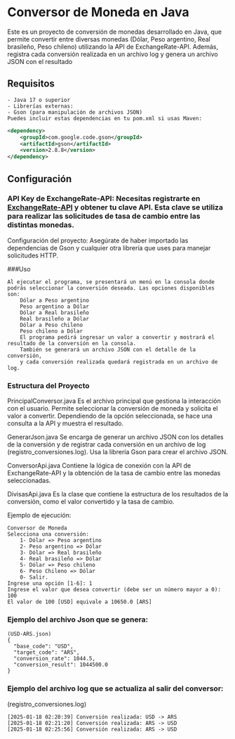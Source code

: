# Conversor de Moneda en Java

Este es un proyecto de conversión de monedas desarrollado en Java, que permite convertir entre diversas monedas (Dólar, Peso argentino, Real brasileño, Peso chileno) utilizando la API de ExchangeRate-API. Además, registra cada conversión realizada en un archivo log y genera un archivo JSON con el resultado

## Requisitos
    - Java 17 o superior
    - Librerías externas:
    - Gson (para manipulación de archivos JSON)
    Puedes incluir estas dependencias en tu pom.xml si usas Maven:

```xml
<dependency>
    <groupId>com.google.code.gson</groupId>
    <artifactId>gson</artifactId>
    <version>2.8.8</version>
</dependency>

```

## Configuración

### API Key de ExchangeRate-API: Necesitas registrarte en [ExchangeRate-API](https://www.exchangerate-api.com/) y obtener tu clave API. Esta clave se utiliza para realizar las solicitudes de tasa de cambio entre las distintas monedas.

Configuración del proyecto: Asegúrate de haber importado las dependencias de Gson y cualquier otra librería que uses para manejar solicitudes HTTP.

###Uso

    Al ejecutar el programa, se presentará un menú en la consola donde podrás seleccionar la conversión deseada. Las opciones disponibles son:
        Dólar a Peso argentino
        Peso argentino a Dólar
        Dólar a Real brasileño
        Real brasileño a Dólar
        Dólar a Peso chileno
        Peso chileno a Dólar
        El programa pedirá ingresar un valor a convertir y mostrará el resultado de la conversión en la consola. 
        También se generará un archivo JSON con el detalle de la conversión, 
        y cada conversión realizada quedará registrada en un archivo de log.

### Estructura del Proyecto

PrincipalConversor.java
Es el archivo principal que gestiona la interacción con el usuario. Permite seleccionar la conversión de moneda y solicita el valor a convertir. Dependiendo de la opción seleccionada, se hace una consulta a la API y muestra el resultado.

GenerarJson.java
Se encarga de generar un archivo JSON con los detalles de la conversión y de registrar cada conversión en un archivo de log (registro_conversiones.log). Usa la librería Gson para crear el archivo JSON.

ConversorApi.java
Contiene la lógica de conexión con la API de ExchangeRate-API y la obtención de la tasa de cambio entre las monedas seleccionadas.

DivisasApi.java
Es la clase que contiene la estructura de los resultados de la conversión, como el valor convertido y la tasa de cambio.


Ejemplo de ejecución:
```
Conversor de Moneda
Selecciona una conversión:
    1- Dólar => Peso argentino
    2- Peso argentino => Dólar
    3- Dólar => Real brasileño
    4- Real brasileño => Dólar
    5- Dólar => Peso chileno
    6- Peso Chileno => Dólar
    0- Salir.
Ingrese una opción [1-6]: 1
Ingrese el valor que desea convertir (debe ser un número mayor a 0): 100
El valor de 100 [USD] equivale a 10650.0 [ARS]
```

### Ejemplo del archivo Json que se genera:
```
(USD-ARS.json)
{
  "base_code": "USD",
  "target_code": "ARS",
  "conversion_rate": 1044.5,
  "conversion_result": 1044500.0
}
```
### Ejemplo del archivo log que se actualiza al salir del conversor:
(registro_conversiones.log)

```
[2025-01-18 02:20:39] Conversión realizada: USD -> ARS
[2025-01-18 02:21:20] Conversión realizada: ARS -> USD
[2025-01-18 02:25:56] Conversión realizada: ARS -> USD
```


